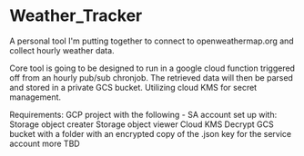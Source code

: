 # Weather_Tracker
A personal tool I'm putting together to connect to openweathermap.org and collect hourly weather data. 

Core tool is going to be designed to run in a google cloud function triggered off from an hourly pub/sub chronjob. 
The retrieved data will then be parsed and stored in a private GCS bucket. Utilizing cloud KMS for secret management.

Requirements:
GCP project with the following -
SA account set up with:
  Storage object creater
  Storage object viewer
  Cloud KMS Decrypt
GCS bucket with a folder with an encrypted copy of the .json key for the service account
more TBD
